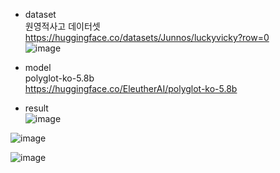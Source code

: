 - dataset</br>
  원영적사고 데이터셋 </br>
  https://huggingface.co/datasets/Junnos/luckyvicky?row=0</br>
![image](https://github.com/user-attachments/assets/1ef9bd14-ea2f-4ed2-a4a2-7a16244955a8)</br>

- model</br>
polyglot-ko-5.8b</br>
https://huggingface.co/EleutherAI/polyglot-ko-5.8b</br>

- result</br>
![image](https://github.com/user-attachments/assets/945d6554-9109-4e5c-b1a6-ab18459de21a)</br>

![image](https://github.com/user-attachments/assets/f27fc01e-38db-4ae1-80f6-f130e65ae270)</br>

![image](https://github.com/user-attachments/assets/8d11f97b-90fc-48fb-b08c-faeb746d951a)</br>



